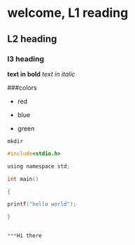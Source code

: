 # welcome, L1 reading
## L2 heading
### l3 heading

**text in bold**
*text in italic*

###colors

* red

* blue

* green

`mkdir`

```c
#include<stdio.h>

using namespace std;

int main()

{

printf("hello world");

}


***Hi there 
